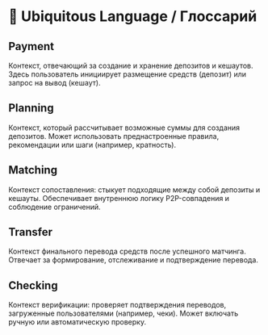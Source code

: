 # 📘 Ubiquitous Language / Глоссарий

## Payment
Контекст, отвечающий за создание и хранение депозитов и кешаутов. Здесь пользователь инициирует размещение средств (депозит) или запрос на вывод (кешаут).

## Planning
Контекст, который рассчитывает возможные суммы для создания депозитов. Может использовать преднастроенные правила, рекомендации или шаги (например, кратность).

## Matching
Контекст сопоставления: стыкует подходящие между собой депозиты и кешауты. Обеспечивает внутреннюю логику P2P-совпадения и соблюдение ограничений.

## Transfer
Контекст финального перевода средств после успешного матчинга. Отвечает за формирование, отслеживание и подтверждение перевода.

## Checking
Контекст верификации: проверяет подтверждения переводов, загруженные пользователями (например, чеки). Может включать ручную или автоматическую проверку.